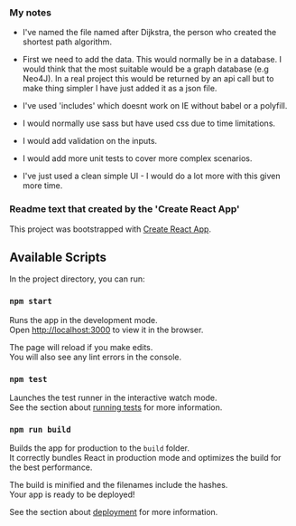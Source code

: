### My notes
* I've named the file named after Dijkstra, 
the person who created the shortest path algorithm.

* First we need to add the data. This would normally be in a database. 
I would think that the most suitable would be a graph database (e.g Neo4J).
In a real project this would be returned by an api call but to make thing simpler
I have just added it as a json file.

* I've used 'includes' which doesnt work on IE without babel or a polyfill.

* I would normally use sass but have used css due to time limitations.

* I would add validation on the inputs.

* I would add more unit tests to cover more complex scenarios.

* I've just used a clean simple UI - 
I would do a lot more with this given more time.



### Readme text that created by the 'Create React App'
This project was bootstrapped with [Create React App](https://github.com/facebook/create-react-app).

## Available Scripts

In the project directory, you can run:

### `npm start`

Runs the app in the development mode.<br>
Open [http://localhost:3000](http://localhost:3000) to view it in the browser.

The page will reload if you make edits.<br>
You will also see any lint errors in the console.

### `npm test`

Launches the test runner in the interactive watch mode.<br>
See the section about [running tests](https://facebook.github.io/create-react-app/docs/running-tests) for more information.

### `npm run build`

Builds the app for production to the `build` folder.<br>
It correctly bundles React in production mode and optimizes the build for the best performance.

The build is minified and the filenames include the hashes.<br>
Your app is ready to be deployed!

See the section about [deployment](https://facebook.github.io/create-react-app/docs/deployment) for more information.


